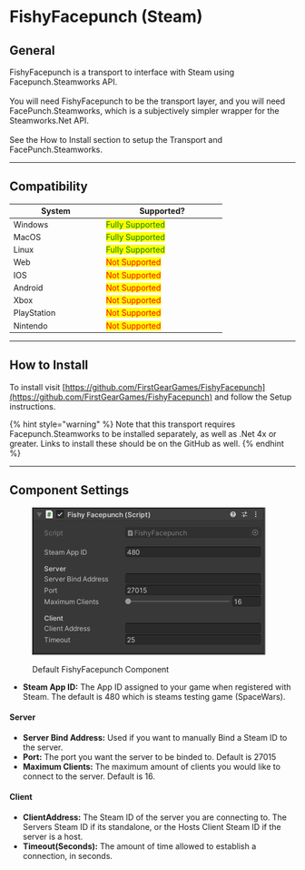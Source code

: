 # FishyFacepunch (Steam)

## General

FishyFacepunch is a transport to interface with Steam using Facepunch.Steamworks API.\
\
You will need FishyFacepunch to be the transport layer, and you will need FacePunch.Steamworks, which is a subjectively simpler wrapper for the Steamworks.Net API.\
\
See the How to Install section to setup the Transport and FacePunch.Steamworks.

***

## Compatibility

<table data-full-width="false"><thead><tr><th width="149">System</th><th width="198">Supported?</th></tr></thead><tbody><tr><td>Windows</td><td><mark style="color:green;">Fully Supported</mark></td></tr><tr><td>MacOS</td><td><mark style="color:green;">Fully Supported</mark></td></tr><tr><td>Linux</td><td><mark style="color:green;">Fully Supported</mark></td></tr><tr><td>Web</td><td><mark style="color:red;">Not Supported</mark></td></tr><tr><td>IOS</td><td><mark style="color:red;">Not Supported</mark></td></tr><tr><td>Android</td><td><mark style="color:red;">Not Supported</mark></td></tr><tr><td>Xbox</td><td><mark style="color:red;">Not Supported</mark></td></tr><tr><td>PlayStation</td><td><mark style="color:red;">Not Supported</mark></td></tr><tr><td>Nintendo</td><td><mark style="color:red;">Not Supported</mark></td></tr></tbody></table>

***

## How to Install

To install visit [https://github.com/FirstGearGames/FishyFacepunch](https://github.com/FirstGearGames/FishyFacepunch) and follow the Setup instructions.

{% hint style="warning" %}
Note that this transport requires Facepunch.Steamworks to be installed separately, as well as .Net 4x or greater. Links to install these should be on the GitHub as well.
{% endhint %}

***

## Component Settings

<figure><img src="../../.gitbook/assets/facepunch-component.png" alt=""><figcaption><p>Default FishyFacepunch Component</p></figcaption></figure>

* **Steam App ID:** The App ID assigned to your game when registered with Steam. The default is 480 which is steams testing game (SpaceWars).

#### Server

* **Server Bind Address:** Used if you want to manually Bind a Steam ID to the server.
* **Port:** The port you want the server to be binded to. Default is 27015
* **Maximum Clients:** The maximum amount of clients you would like to connect to the server. Default is 16.

#### Client

* **ClientAddress:** The Steam ID of the server you are connecting to. The Servers Steam ID if its standalone, or the Hosts Client Steam ID if the server is a host.
* **Timeout(Seconds):** The amount of time allowed to establish a connection, in seconds.
